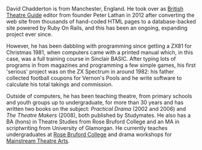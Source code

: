 David Chadderton is from Manchester, England. He took over as [British Theatre Guide](https://www.britishtheatreguide.info/) editor from founder Peter Lathan in 2012 after converting the web site from thousands of hand-coded HTML pages to a database-backed site powered by Ruby On Rails, and this has been an ongoing, expanding project ever since.

However, he has been dabbling with programming since getting a ZX81 for Christmas 1981, when computers came with a printed manual which, in this case, was a full training course in Sinclair BASIC. After typing lots of programs in from magazines and programming a few simple games, his first 'serious' project was on the ZX Spectrum in around 1982: his father collected football coupons for Vernon's Pools and he write software to calculate his total takings and commission.

Outside of computers, he has been teaching theatre, from primary schools and youth groups up to undergraduate, for more than 30 years and has written two books on the subject: *Practical Drama* (2002 and 2006) and *The Theatre Makers* (2008), both published by Studymates. He also has a BA (hons) in Theatre Studies from Rose Bruford College and an MA in scriptwriting from University of Glamorgan. He currently teaches undergraduates at [Rose Bruford College](https://www.bruford.ac.uk/) and drama workshops for [Mainstream Theatre Arts](https://mainstreamstudios.co.uk/).

<!--
**djchadderton/djchadderton** is a ✨ _special_ ✨ repository because its `README.md` (this file) appears on your GitHub profile.

Here are some ideas to get you started:

- 🔭 I’m currently working on ...
- 🌱 I’m currently learning ...
- 👯 I’m looking to collaborate on ...
- 🤔 I’m looking for help with ...
- 💬 Ask me about ...
- 📫 How to reach me: ...
- 😄 Pronouns: ...
- ⚡ Fun fact: ...
-->
